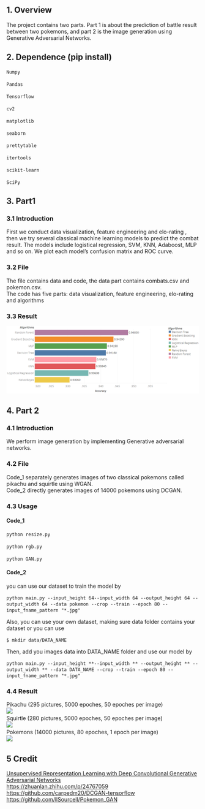## 1. Overview
The project contains two parts. Part 1 is about the prediction of battle result between two pokemons, and part 2 is the image generation using Generative Adversarial Networks.<br>
## 2. Dependence (pip install)
<pre><code>Numpy<br>
Pandas<br/>
Tensorflow<br/>
cv2<br/>
matplotlib<br/>
seaborn<br/>
prettytable<br/>
itertools<br/>
scikit-learn<br/>
SciPy<br/></code></pre>
## 3. Part1
### 3.1 Introduction
First we conduct data visualization, feature engineering and elo-rating , then we try several classical machine learning models to predict the combat result. The models include logistical regression, SVM, KNN, Adaboost, MLP and so on. We plot each model’s confusion matrix and ROC curve.<br>
### 3.2 File
The file contains data and code, the data part contains combats.csv and pokemon.csv.<br> 
The code has five parts: data visualization, feature engineering, elo-rating and algorithms<br/>
### 3.3 Result
![](part1/Result.png)<br/>
## 4. Part 2
### 4.1 Introduction
We perform image generation by implementing Generative adversarial networks.
### 4.2 File
Code_1 separately generates images of two classical pokemons called pikachu and squirtle using WGAN.<br/>
Code_2 directly generates images of 14000 pokemons using DCGAN.<br/>
### 4.3 Usage
#### Code_1
<pre><code>python resize.py<br/>
python rgb.py<br/>
python GAN.py<br/></code></pre>
#### Code_2
you can use our dataset to train the model by<br/>
<pre><code>python main.py --input_height 64--input_width 64 --output_height 64 --output_width 64 --data pokemon --crop --train --epoch 80 --input_fname_pattern "*.jpg"</code></pre>
Also, you can use your own dataset, making sure data folder contains your dataset or you can use<br/>
<pre><code>$ mkdir data/DATA_NAME</code></pre>
Then, add you images data into DATA_NAME folder and use our model by
<pre><code>python main.py --input_height **--input_width ** --output_height ** --output_width ** --data DATA_NAME --crop --train --epoch 80 --input_fname_pattern "*.jpg"</code></pre>
### 4.4 Result
Pikachu (295 pictures, 5000 epoches, 50 epoches per image)<br>
![](part2/results/Pikachu.gif)<br/>
Squirtle (280 pictures, 5000 epoches, 50 epoches per image)<br>
![](part2/results/Squirtle.gif)<br/>
Pokemons (14000 pictures, 80 epoches, 1 epoch per image)<br>
![](part2/results/Pokemon_all.gif)<br/>
## 5 Credit
[Unsupervised Representation Learning with Deep Convolutional Generative Adversarial Networks](https://arxiv.org/abs/1511.06434)<br/>
https://zhuanlan.zhihu.com/p/24767059<br/>
https://github.com/carpedm20/DCGAN-tensorflow<br/>
https://github.com/llSourcell/Pokemon_GAN

